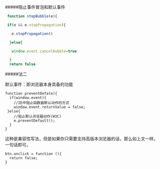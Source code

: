 #####阻止事件冒泡和默认事件

```js
 function stopBubble(e){

 if(e && e.stopPropagation){

   e.stopPropagation()

  }else{

   window.event.cancelBubble=true

  }
  return false
```




#####法二

默认事件：即浏览器本身具备的功能

    function preventDefa(e){ 
      if(window.event){ 
        //IE中阻止函数器默认动作的方式  
        window.event.returnValue = false;  
     }else{ 
        //阻止默认浏览器动作(W3C)  
        e.preventDefault(); 
      }  
    } 


这种是兼容性写法，但是如果你只需要支持高版本浏览器的话，那么如上文一样，一句话即可。


    btn.onclick = function (){ 
      return false; 
    }
